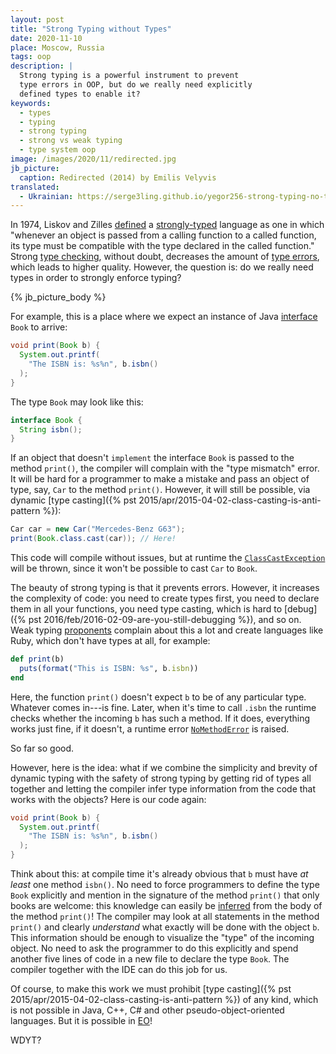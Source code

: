 ```yaml
---
layout: post
title: "Strong Typing without Types"
date: 2020-11-10
place: Moscow, Russia
tags: oop
description: |
  Strong typing is a powerful instrument to prevent
  type errors in OOP, but do we really need explicitly
  defined types to enable it?
keywords:
  - types
  - typing
  - strong typing
  - strong vs weak typing
  - type system oop
image: /images/2020/11/redirected.jpg
jb_picture:
  caption: Redirected (2014) by Emilis Velyvis
translated:
  - Ukrainian: https://serge3ling.github.io/yegor256-strong-typing-no-types/
---
```


In 1974, Liskov and Zilles [defined](https://dl.acm.org/doi/abs/10.1145/942572.807045)
a [strongly-typed](https://en.wikipedia.org/wiki/Strong_and_weak_typing)
language as one in which "whenever an object is passed from
a calling function to a called function, its type must be
compatible with the type declared in the called function."
Strong [type checking](https://en.wikipedia.org/wiki/Type_system),
without doubt, decreases the amount of
[type errors](https://en.wikipedia.org/wiki/Type_system#Type_errors),
which leads to higher quality. However, the question is:
do we really need types in order to strongly enforce typing?

<!--more-->

{% jb_picture_body %}

For example, this is a place where we expect an instance of
Java [interface](https://docs.oracle.com/javase/tutorial/java/concepts/interface.html)
`Book` to arrive:

```java
void print(Book b) {
  System.out.printf(
    "The ISBN is: %s%n", b.isbn()
  );
}
```

The type `Book` may look like this:

```java
interface Book {
  String isbn();
}
```

If an object that doesn't `implement` the interface `Book` is passed
to the method `print()`, the compiler will complain
with the "type mismatch" error. It will be hard for a programmer to make
a mistake and pass an object of type, say, `Car` to the method `print()`.
However, it will still be possible, via dynamic
[type casting]({% pst 2015/apr/2015-04-02-class-casting-is-anti-pattern %}):

```java
Car car = new Car("Mercedes-Benz G63");
print(Book.class.cast(car)); // Here!
```

This code will compile without issues, but at runtime the
[`ClassCastException`](https://docs.oracle.com/javase/7/docs/api/java/lang/ClassCastException.html)
will be thrown, since it won't be
possible to cast `Car` to `Book`.

The beauty of strong typing is that it prevents errors. However, it increases
the complexity of code: you need to create types first, you need to declare them
in all your functions, you need type casting, which is hard to
[debug]({% pst 2016/feb/2016-02-09-are-you-still-debugging %}), and so on.
Weak typing [proponents](https://softwareengineering.stackexchange.com/questions/38002)
complain about this a lot and create languages like Ruby,
which don't have types at all, for example:

```ruby
def print(b)
  puts(format("This is ISBN: %s", b.isbn))
end
```

Here, the function `print()` doesn't expect `b` to be of any
particular type. Whatever comes in---is fine. Later, when it's
time to call `.isbn` the runtime checks whether the
incoming `b` has such a method. If it does, everything works just fine,
if it doesn't, a runtime error [`NoMethodError`](https://ruby-doc.org/core-2.5.0/NoMethodError.html)
is raised.

So far so good.

However, here is the idea: what if we combine the simplicity and brevity
of dynamic typing with the safety of strong typing by getting
rid of types all together and letting the compiler infer type
information from the code that works with the objects? Here is our
code again:

```java
void print(Book b) {
  System.out.printf(
    "The ISBN is: %s%n", b.isbn()
  );
}
```

Think about this: at compile time it's already obvious that `b` must have
_at least_ one method `isbn()`. No need to force programmers to define
the type `Book` explicitly and mention in the signature of the method `print()`
that only books are welcome: this knowledge can easily be
[inferred](https://en.wikipedia.org/wiki/Type_inference) from
the body of the method `print()`! The compiler may look at all statements
in the method `print()` and clearly _understand_ what exactly will be done
with the object `b`. This information should be enough to visualize
the "type" of the incoming object. No need to ask the programmer to
do this explicitly and spend another five lines of code in a new file
to declare the type `Book`. The compiler together with the IDE can do this job for us.

Of course, to make this work we must prohibit
[type casting]({% pst 2015/apr/2015-04-02-class-casting-is-anti-pattern %})
of any kind, which is not possible in Java, C++, C# and other
pseudo-object-oriented languages. But it is possible in
[EO](https://www.eolang.org)!

WDYT?
